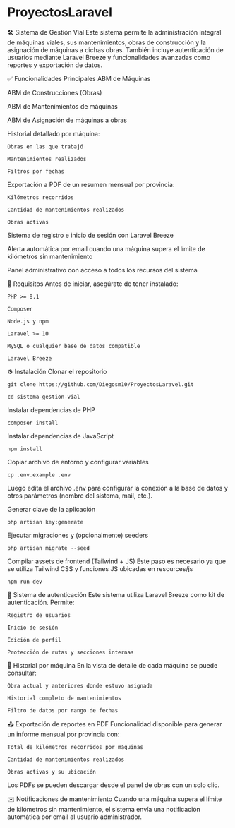 # ProyectosLaravel

🛠️ Sistema de Gestión Vial
Este sistema permite la administración integral de máquinas viales, sus mantenimientos, obras de construcción y la asignación de máquinas a dichas obras. También incluye autenticación de usuarios mediante Laravel Breeze y funcionalidades avanzadas como reportes y exportación de datos.

✅ Funcionalidades Principales
  ABM de Máquinas

  ABM de Construcciones (Obras)

  ABM de Mantenimientos de máquinas

  ABM de Asignación de máquinas a obras

  Historial detallado por máquina:

    Obras en las que trabajó

    Mantenimientos realizados

    Filtros por fechas

  Exportación a PDF de un resumen mensual por provincia:

    Kilómetros recorridos

    Cantidad de mantenimientos realizados

    Obras activas

  Sistema de registro e inicio de sesión con Laravel Breeze

  Alerta automática por email cuando una máquina supera el límite de kilómetros sin mantenimiento

  Panel administrativo con acceso a todos los recursos del sistema

🚀 Requisitos
Antes de iniciar, asegúrate de tener instalado:

    PHP >= 8.1

    Composer

    Node.js y npm

    Laravel >= 10

    MySQL o cualquier base de datos compatible

    Laravel Breeze

⚙️ Instalación
Clonar el repositorio
    
    git clone https://github.com/Diegosm10/ProyectosLaravel.git
    
    cd sistema-gestion-vial

Instalar dependencias de PHP
    
    composer install

Instalar dependencias de JavaScript
    
    npm install

Copiar archivo de entorno y configurar variables
    
    cp .env.example .env
    
  Luego edita el archivo .env para configurar la conexión a la base de datos y otros parámetros (nombre del sistema, mail, etc.).

Generar clave de la aplicación
    
    php artisan key:generate

Ejecutar migraciones y (opcionalmente) seeders
    
    php artisan migrate --seed

Compilar assets de frontend (Tailwind + JS)
Este paso es necesario ya que se utiliza Tailwind CSS y funciones JS ubicadas en resources/js

    npm run dev

👤 Sistema de autenticación
Este sistema utiliza Laravel Breeze como kit de autenticación. Permite:

    Registro de usuarios

    Inicio de sesión

    Edición de perfil

    Protección de rutas y secciones internas

📜 Historial por máquina
En la vista de detalle de cada máquina se puede consultar:

    Obra actual y anteriores donde estuvo asignada

    Historial completo de mantenimientos

    Filtro de datos por rango de fechas

📤 Exportación de reportes en PDF
Funcionalidad disponible para generar un informe mensual por provincia con:

    Total de kilómetros recorridos por máquinas

    Cantidad de mantenimientos realizados

    Obras activas y su ubicación

Los PDFs se pueden descargar desde el panel de obras con un solo clic.

✉️ Notificaciones de mantenimiento
Cuando una máquina supera el límite de kilómetros sin mantenimiento, el sistema envía una notificación automática por email al usuario administrador.

